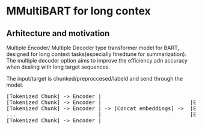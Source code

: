 # MMultiBART for long contex

## Arhitecture and motivation

Multiple Encoder/ Multiple Decoder type transformer model for BART, designed for long context tasks(especially finedtune for summarization). The multiple decoder option aims to improve the efficiency adn accuracy when dealing with long target sequences.

The input/target is chunked/preproccesed/labeld and send through the model.
<pre>
[Tokenized Chunk] -> Encoder |
[Tokenized Chunk] -> Encoder |                            [Embedded chunk] -> Decoder |
[Tokenized Chunk] -> Encoder | -> [Concat embeddings] ->  [Embedded chunk] -> Decoder | -> [Generated sequence]
...                          |                            [Embedded chunk] -> Decoder |
[Tokenized Chunk] -> Encoder | 
</pre>